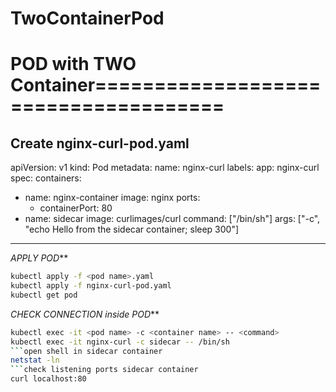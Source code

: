 # TwoContainerPod
# POD with TWO Container=====================================
Create nginx-curl-pod.yaml
---
apiVersion: v1
kind: Pod
metadata:
  name: nginx-curl
  labels:
    app: nginx-curl
spec:
  containers:
  - name: nginx-container
    image: nginx
    ports:
    - containerPort: 80
  - name: sidecar 
    image: curlimages/curl
    command: ["/bin/sh"]
    args: ["-c", "echo Hello from the sidecar container; sleep 300"] 
---
*APPLY POD***
```bash
kubectl apply -f <pod name>.yaml
kubectl apply -f nginx-curl-pod.yaml
kubectl get pod
```
*CHECK CONNECTION inside POD***
```bash
kubectl exec -it <pod name> -c <container name> -- <command>
kubectl exec -it nginx-curl -c sidecar -- /bin/sh
```open shell in sidecar container
netstat -ln
```check listening ports sidecar container
curl localhost:80
```

